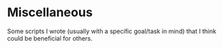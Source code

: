 Miscellaneous
=============

Some scripts I wrote (usually with a specific goal/task in mind) that I think could be beneficial for others.
